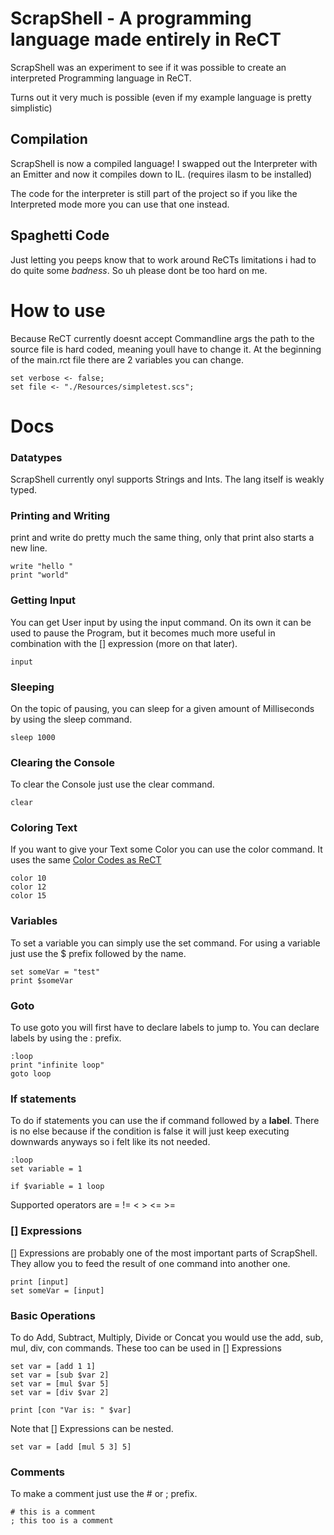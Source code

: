 # ScrapShell  -  A programming language made entirely in ReCT
ScrapShell was an experiment to see if it was possible to create an interpreted Programming language in ReCT.

Turns out it very much is possible (even if my example language is pretty simplistic)

## Compilation
ScrapShell is now a compiled language! I swapped out the Interpreter with an Emitter and now it compiles down to IL. (requires ilasm to be installed)

The code for the interpreter is still part of the project so if you like the Interpreted mode more you can use that one instead.

## Spaghetti Code
Just letting you peeps know that to work around ReCTs limitations i had to do quite some <i>badness</i>. So uh please dont be too hard on me.

# How to use
Because ReCT currently doesnt accept Commandline args the path to the source file is hard coded, meaning youll have to change it. At the beginning of the main.rct file there are 2 variables you can change.
```
set verbose <- false;
set file <- "./Resources/simpletest.scs";
```

# Docs
### Datatypes
ScrapShell currently onyl supports Strings and Ints. The lang itself is weakly typed.

### Printing and Writing
print and write do pretty much the same thing, only that print also starts a new line.
```
write "hello "
print "world"
```

### Getting Input
You can get User input by using the input command. On its own it can be used to pause the Program, but it becomes much more useful in combination with the [] expression (more on that later).
```
input
```

### Sleeping
On the topic of pausing, you can sleep for a given amount of Milliseconds by using the sleep command.
```
sleep 1000
```

### Clearing the Console
To clear the Console just use the clear command.
```
clear
```

### Coloring Text
If you want to give your Text some Color you can use the color command. It uses the same [Color Codes as ReCT](http://rect.ml/syspack)
```
color 10
color 12
color 15
```

### Variables
To set a variable you can simply use the set command. For using a variable just use the $ prefix followed by the name.
```
set someVar = "test"
print $someVar
```

### Goto
To use goto you will first have to declare labels to jump to. You can declare labels by using the : prefix.
```
:loop
print "infinite loop"
goto loop
```

### If statements
To do if statements you can use the if command followed by a <b>label</b>. There is no else because if the condition is false it will just keep executing downwards anyways so i felt like its not needed.
```
:loop
set variable = 1

if $variable = 1 loop
```
Supported operators are = != < > <= >=

### [] Expressions
[] Expressions are probably one of the most important parts of ScrapShell. They allow you to feed the result of one command into another one.
```
print [input]
set someVar = [input]
```

### Basic Operations
To do Add, Subtract, Multiply, Divide or Concat you would use the add, sub, mul, div, con commands. These too can be used in [] Expressions
```
set var = [add 1 1]
set var = [sub $var 2]
set var = [mul $var 5]
set var = [div $var 2]

print [con "Var is: " $var]
```
Note that [] Expressions can be nested.
```
set var = [add [mul 5 3] 5]
```

### Comments
To make a comment just use the # or ; prefix.
```
# this is a comment
; this too is a comment
```
